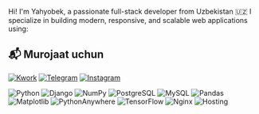 Hi! I'm Yahyobek, a passionate full-stack developer from Uzbekistan 🇺🇿
I specialize in building modern, responsive, and scalable web applications using:

## 📬 Murojaat uchun

[![Kwork](https://img.shields.io/badge/Kwork-ff8c00?style=for-the-badge&logo=freelancer&logoColor=white)](https://kwork.ru/user/django_dev)
[![Telegram](https://img.shields.io/badge/Telegram-2CA5E0?style=for-the-badge&logo=telegram&logoColor=white)](https://t.me/m16uzb)
[![Instagram](https://img.shields.io/badge/Instagram-E4405F?style=for-the-badge&logo=instagram&logoColor=white)](https://instagram.com/bahodirov._2007)




![Python](https://img.shields.io/badge/Python-3776AB?style=for-the-badge&logo=python&logoColor=white)
![Django](https://img.shields.io/badge/Django-092E20?style=for-the-badge&logo=django&logoColor=white)
![NumPy](https://img.shields.io/badge/NumPy-013243?style=for-the-badge&logo=numpy&logoColor=white)
![PostgreSQL](https://img.shields.io/badge/PostgreSQL-336791?style=for-the-badge&logo=postgresql&logoColor=white)
![MySQL](https://img.shields.io/badge/MySQL-4479A1?style=for-the-badge&logo=mysql&logoColor=white)
![Pandas](https://img.shields.io/badge/Pandas-150458?style=for-the-badge&logo=pandas&logoColor=white)
![Matplotlib](https://img.shields.io/badge/Matplotlib-11557C?style=for-the-badge&logo=matplotlib&logoColor=white)
![PythonAnywhere](https://img.shields.io/badge/PythonAnywhere-1C1C1C?style=for-the-badge&logo=python&logoColor=white)
![TensorFlow](https://img.shields.io/badge/TensorFlow-FF6F00?style=for-the-badge&logo=tensorflow&logoColor=white)
![Nginx](https://img.shields.io/badge/Nginx-009639?style=for-the-badge&logo=nginx&logoColor=white)
![Hosting](https://img.shields.io/badge/Hosting-430098?style=for-the-badge&logo=cloud&logoColor=white)
